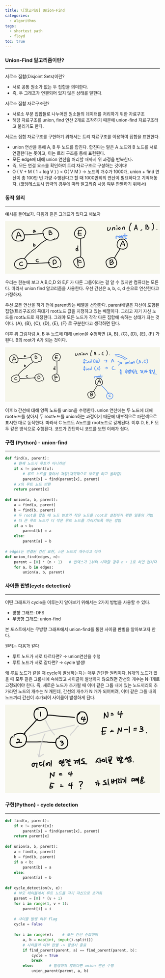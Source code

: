 ```yaml
---
title: \[알고리즘] Union-Find
categories: 
  - algorithms
tags: 
  - shortest path
  - floyd
toc: true
---
```


### Union-Find 알고리즘이란?

---

서로소 집합(Disjoint Sets)이란?

- 서로 공통 원소가 없는 두 집합을 의미한다.
- 즉, 두 그래프가 연결되어 있지 않은 상태를 말한다.

서로소 집합 자료구조란?

- 서로소 부분 집합들로 나누어진 원소들의 데이터를 처리하기 위한 자료구조
- 해당 자료구조를 union, find 연산 2개로 조작하기 때문에 union-find 자료구조라고 불리기도 한다.

서로소 집합 자료구조를 구현하기 위해서는 트리 자료구조를 이용하여 집합을 표현한다.

- union 연산을 통해 A, B 두 노드를 합친다. 합친다는 말은 A 노드와 B 노드를 서로 연결한다는 뜻이고, 이는 트리 구조를 통해 표현된다.
- 모든 edge에 대해 union 연산을 처리할 때까지 위 과정을 반복한다.
- 즉, 모든 연결 요소를 확인하여 트리 자료구조로 구성하는 것이다!
- O ( V + M ( 1 + log V ) ) < O( V M ) → 노드의 개수가 1000개, union + find 연산이 총 100만 번 가량 수행된다고 할 때 1000만회의 연산이 필요하다고 기억해놓자. (코딩테스트시 입력의 경우에 따라 알고리즘 사용 여부 판별하기 위해서)

### 동작 원리

---

예시를 들어보자. 다음과 같은 그래프가 있다고 해보자 

![unionfind1.jpeg](/assets/images/algorithms/unionfind1.jpeg)

우리는 한눈에 보고 A,B,C,D 와 E,F 가 다른 그룹이라는 걸 알 수 있지만 컴퓨터는 모른다. 따라서 union find 알고리즘을 사용한다. 우선 간선은 a, b, c, d 순으로 연산한다고 가정하자.

우선 모든 연산을 하기 전에 parent라는 배열을 선언한다. parent배열은 자신이 포함된 집합(트리구조)의 꼭대기 root노드 값을 지정하고 있는 배열이다. 그리고 자기 자신 노드를 root노드로 지정한다. 그래야 모든 노드가 각각 다른 집합에 속하는 상태가 되는 것이다. {A}, {B}, {C}, {D}, {E}, {F} 로 구분한다고 생각하면 된다.

이후 위 그림처럼 A, B 두 노드에 대해 union을 수행하면 {A, B}, {C}, {D}, {E}, {F} 가 된다. B의 root가 A가 되는 것이다.

![unionfind2.jpeg](/assets/images/algorithms/unionfind2.jpeg)

이후 b 간선에 대해 양쪽 노드를 union을 수행한다. union 연산에는 두 노드에 대해 root노드를 찾아서 두 root노드를 union하는 과정이기 때문에 내부적으로 파란색으로 표시한 대로 동작한다. 따라서 C 노드도 A노드를 root노드로 갖게된다. 이후 D, E, F 모두 같은 방식으로 수행된다. 코드가 간단하니 코드를 보면 이해가 쉽다.

### 구현 (Python) - union-find

---

```python
def find(x, parent):
    # 현재 노드가 루트가 아니라면
    if x != parent[x]:
        # 루트 노드를 찾아서 저장(재귀적으로 부모를 타고 올라감)
        parent[x] = find(parent[x], parent)
    # x의 루트 노드 반환
    return parent[x]

def union(a, b, parent):
    a = find(a, parent)
    b = find(b, parent)
    # 두 root를 합칠 때 노드 번호가 작은 노드를 root로 설정하기 위한 일종의 기법
    # 더 큰 루트 노드가 더 작은 루트 노드를 가리키도록 하는 방법
    if a < b:
        parent[b] = a
    else:
        parent[a] = b

# edges는 연결된 간선 표현, n은 노드의 개수라고 하자
def union_find(edges, n):
    parent = [0] * (n + 1)   # 인덱스가 1부터 시작할 경우 n + 1로 하면 편하다
    for a, b in edges:
        union(a, b, parent)
```

### 사이클 판별(cycle detection)

---

어떤 그래프가 cycle을 이루는지 알아보기 위해서는 2가지 방법을 사용할 수 있다.

- 방향 그래프: DFS
- 무방향 그래프: union-find

본 포스트에서는 무방향 그래프에서 union-find를 통한 사이클 판별을 알아보고자 한다.

원리는 다음과 같다

- 루트 노드가 서로 다르다면? → union연산을 수행
- 루트 노드가 서로 같다면? → cycle 발생!

왜 루트 노드가 같을 때 cycle이 발생하는지는 매우 간단한 원리이다. N개의 노드가 있을 때 모두 같은 그룹내에 속해있고 사이클이 발생하지 않으려면 간선의 개수는 N-1개로 고정되어야 한다. 즉, 새로운 노드가 추가될 때 이미 같은 그룹 내에 있는 노드끼리의 추가라면 노드의 개수는 N 개인데, 간선의 개수가 N 개가 되어버려, 이미 같은 그룹 내의 노드끼리 간선이 추가되어 사이클이 발생하게 된다.

![unionfind3.jpeg](/assets/images/algorithms/unionfind3.jpeg)

### 구현(Python) - cycle detection

---

```python
def find(x, parent):
    if x != parent[x]:
        parent[x] = find(parent[x], parent)
    return parent[x]

def union(a, b, parent):
    a = find(a, parent)
    b = find(b, parent)
    if a < b:
        parent[b] = a
    else:
        parent[a] = b

def cycle_detection(v, e):
    # 부모 테이블에서 루트 노드를 자기 자신으로 초기화
    parent = [0] * (v + 1)
    for i in range(1, v + 1):
        parent[i] = i

    # 사이클 발생 여부 flag
    cycle = False

    for i in range(e):    # 모든 간선 순회하며
        a, b = map(int, input().split())
        # 사이클이 여부 판별 -> 발생시 종료
        if find_parent(parent, a) == find_parent(parent, b):
            cycle = True
            break
        else:       # 발생하지 않았다면 union 연산 수행
            union_parent(parent, a, b)
```